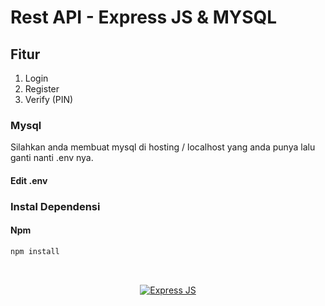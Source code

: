 # Rest API - Express JS & MYSQL
## Fitur
1. Login
2. Register
3. Verify (PIN)

### Mysql
Silahkan anda membuat mysql di hosting / localhost yang anda punya lalu ganti nanti .env nya.

#### Edit .env

### Instal Dependensi
#### Npm
```bash
npm install
```

<div align="center">
    <br />
    <p>
        <a href="https://wwebjs.dev"><img src="https://cdn.discordapp.com/attachments/984470146603163701/1284459996276588564/dds.JPG?ex=66e6b617&is=66e56497&hm=85cac38dab89f708605779cd1e842a3bf2c36fbfe34072da37a4cc29ebfadd02&" title="Expres.JS" alt="Express JS"/></a>
    </p
    <br />
</div>
